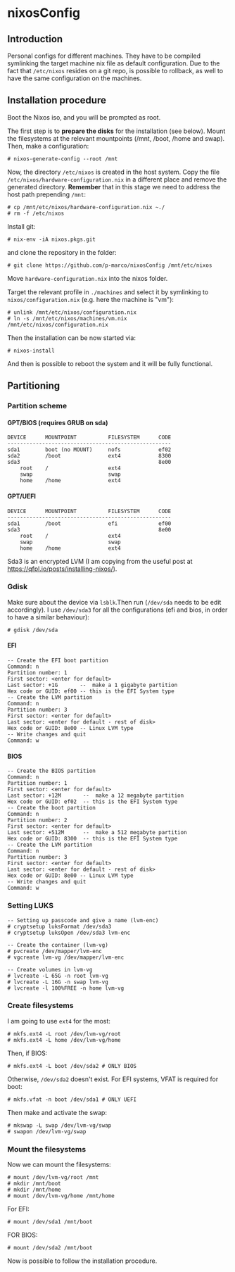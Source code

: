 # nixosConfig

## Introduction

Personal configs for different machines.
They have to be compiled symlinking the target machine nix file as default configuration. 
Due to the fact that `/etc/nixos` resides on a git repo, is possible to rollback, as well to have the same configuration on the machines.

## Installation procedure

Boot the Nixos iso, and you will be prompted as root.

The first step is to **prepare the disks** for the installation (see below). Mount the filesystems at the relevant mountpoints (/mnt, /boot, /home and swap). 
Then, make a configuration:

    # nixos-generate-config --root /mnt

Now, the directory `/etc/nixos` is created in the host system. Copy the file `/etc/nixos/hardware-configuration.nix` in a different place and remove the generated directory. **Remember** that in this stage we need to address the host path prepending `/mnt`: 

    # cp /mnt/etc/nixos/hardware-configuration.nix ~./
    # rm -f /etc/nixos

Install git:

    # nix-env -iA nixos.pkgs.git

and clone the repository in the folder:

    # git clone https://github.com/p-marco/nixosConfig /mnt/etc/nixos

Move `hardware-configuration.nix` into the nixos folder.

Target the relevant profile in `./machines` and select it by symlinking to `nixos/configuration.nix` (e.g. here the machine is "vm"):

    # unlink /mnt/etc/nixos/configuration.nix
    # ln -s /mnt/etc/nixos/machines/vm.nix /mnt/etc/nixos/configuration.nix

Then the installation can be now started via:
    
    # nixos-install

And then is possible to reboot the system and it will be fully functional.

## Partitioning

### Partition scheme

#### GPT/BIOS (requires GRUB on sda)

    DEVICE      MOUNTPOINT          FILESYSTEM      CODE
    ----------------------------------------------------
    sda1        boot (no MOUNT)     nofs            ef02
    sda2        /boot               ext4            8300
    sda3                                            8e00
        root    /                   ext4
        swap                        swap
        home    /home               ext4

#### GPT/UEFI

    DEVICE      MOUNTPOINT          FILESYSTEM      CODE
    ----------------------------------------------------
    sda1        /boot               efi             ef00
    sda3                                            8e00
        root    /                   ext4
        swap                        swap
        home    /home               ext4

Sda3 is an encrypted LVM (I am copying from the useful post at https://qfpl.io/posts/installing-nixos/).

### Gdisk

Make sure about the device via `lsblk`.Then run (`/dev/sda` needs to be edit accordingly). I use `/dev/sda3` for all the configurations (efi and bios, in order to have a similar behaviour):
    
    # gdisk /dev/sda 

#### EFI    
    -- Create the EFI boot partition
    Command: n
    Partition number: 1
    First sector: <enter for default>
    Last sector: +1G       --  make a 1 gigabyte partition
    Hex code or GUID: ef00 -- this is the EFI System type
    -- Create the LVM partition
    Command: n
    Partition number: 3
    First sector: <enter for default>
    Last sector: <enter for default - rest of disk>
    Hex code or GUID: 8e00 -- Linux LVM type
    -- Write changes and quit
    Command: w

#### BIOS

    -- Create the BIOS partition
    Command: n
    Partition number: 1
    First sector: <enter for default>
    Last sector: +12M       --  make a 12 megabyte partition
    Hex code or GUID: ef02  -- this is the EFI System type
    -- Create the boot partition
    Command: n
    Partition number: 2
    First sector: <enter for default>
    Last sector: +512M      --  make a 512 megabyte partition
    Hex code or GUID: 8300  -- this is the EFI System type
    -- Create the LVM partition
    Command: n
    Partition number: 3
    First sector: <enter for default>
    Last sector: <enter for default - rest of disk>
    Hex code or GUID: 8e00 -- Linux LVM type
    -- Write changes and quit
    Command: w

### Setting LUKS

    -- Setting up passcode and give a name (lvm-enc)
    # cryptsetup luksFormat /dev/sda3
    # cryptsetup luksOpen /dev/sda3 lvm-enc

    -- Create the container (lvm-vg)
    # pvcreate /dev/mapper/lvm-enc 
    # vgcreate lvm-vg /dev/mapper/lvm-enc

    -- Create volumes in lvm-vg
    # lvcreate -L 65G -n root lvm-vg
    # lvcreate -L 16G -n swap lvm-vg
    # lvcreate -l 100%FREE -n home lvm-vg

### Create filesystems

I am going to use `ext4` for the most:

    # mkfs.ext4 -L root /dev/lvm-vg/root
    # mkfs.ext4 -L home /dev/lvm-vg/home

Then, if BIOS:

    # mkfs.ext4 -L boot /dev/sda2 # ONLY BIOS

Otherwise, `/dev/sda2` doesn't exist. For EFI systems, VFAT is required for boot:

    # mkfs.vfat -n boot /dev/sda1 # ONLY UEFI

Then make and activate the swap:

    # mkswap -L swap /dev/lvm-vg/swap
    # swapon /dev/lvm-vg/swap

### Mount the filesystems

Now we can mount the filesystems:

    # mount /dev/lvm-vg/root /mnt
    # mkdir /mnt/boot
    # mkdir /mnt/home
    # mount /dev/lvm-vg/home /mnt/home

For EFI:

    # mount /dev/sda1 /mnt/boot

FOR BIOS:

    # mount /dev/sda2 /mnt/boot

Now is possible to follow the installation procedure.